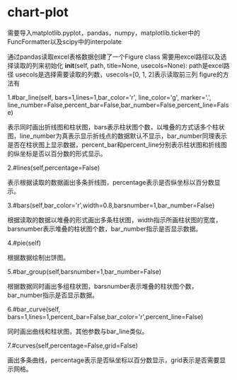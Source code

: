 # chart-plot
需要导入matplotlib.pyplot，pandas，numpy，matplotlib.ticker中的FuncFormatter以及scipy中的interpolate

通过pandas读取excel表格数据创建了一个Figure class 需要用excel路径以及选择读取的列来初始化
__init__(self, path, title=None, usecols=None): path是excel路径 usecols是选择需要读取的列数，usecols=[0, 1, 2]表示读取前三列
figure的方法有

1.#bar_line(self, bars=1,lines=1,bar_color='r', line_color='g', marker='.', line_number=False,percent_bar=False,bar_number=False,percent_line=False)

表示同时画出折线图和柱状图，bars表示柱状图个数，以堆叠的方式话多个柱状图，line_number为真表示显示折线点的数据默认不显示，bar_number同理表示是否在柱状图上显示数据，percent_bar和percent_line分别表示柱状图和折线图的纵坐标是否以百分数的形式显示。
 
 2.#lines(self,percentage=False)

表示根据读取的数据画出多条折线图，percentage表示是否纵坐标以百分数显示。
 
 3.#bars(self,bar_color='r',width=0.8,barsnumber=1,bar_number=False)

根据读取的数据以堆叠的形式画出多条柱状图，width指示所画柱状图的宽度，barsnumber表示堆叠的柱状图个数，bar_number指示是否显示数据。
 
 4.#pie(self)

根据数据绘制出饼图。
 
 5.#bar_group(self,barsnumber=1,bar_number=False)

根据数据同时画出多组柱状图，barsnumber表示堆叠的柱状图个数，bar_number指示是否显示数据。
 
 6.#bar_curve(self, bars=1,lines=1,percent_bar=False,bar_color='r',percent_line=False)

同时画出曲线和柱状图，其他参数与bar_line类似。
 
 7.#curves(self,percentage=False,grid=False)

画出多条曲线，percentage表示是否纵坐标以百分数显示，grid表示是否需要显示网格。
